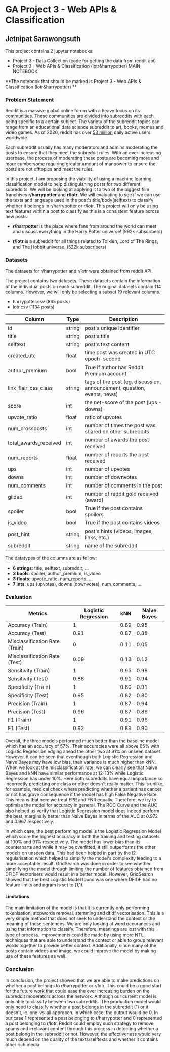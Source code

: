 # GA Project 3 - Web APIs & Classification
## Jetnipat Sarawongsuth 
This project contains 2 jupyter notebooks:
- Project 3 - Data Collection (code for getting the data from reddit api)
- Project 3 - Web APIs & Classification (lotr&harrypotter) MAIN NOTEBOOK

**The notebook that should be marked is Project 3 - Web APIs & Classification (lotr&harrypotter) **


### Problem Statement
Reddit is a massive global online forum with a heavy focus on its communities. These communities are divided into subreddits with each being specific to a certain subject. The variety of the subreddit topics can range from an educational data science subreddit to art, books, memes and video games. As of 2020, reddit has over [53 million](https://www.redditinc.com/) daily active users worldwide.

Each subreddit usually has many moderators and admins moderating the posts to ensure that they meet the subreddit rules. With an ever increasing userbase, the process of moderating these posts are becoming more and more cumbersome requiring greater amount of manpower to ensure the posts are not offtopics and meet the rules.

In this project, I am proposing the viability of using a machine learning classification model to help distinguishing posts for two different subreddits. We will be looking at applying it to two of the biggest film franchises **r/harrypotter** and **r/lotr**. We will evaluating to see if we can use the texts and language used in the post's title/body(selftext) to classify whether it belongs in r/harrypotter or r/lotr. This project will only be using text features within a post to classify as this is a consistent feature across new posts.

- **r/harrpotter** is the place where fans from around the world can meet and discuss everything in the Harry Potter universe! (992k subscribers)

- **r/lotr** is a subreddit for all things related to Tolkien, Lord of The Rings, and The Hobbit universe. (522k subscribers)

### Datasets
The datasets for r/harrypotter and r/lotr were obtained from reddit API.

The project contains two datasets. These datasets contain the information of the individual posts on each subreddit. The original datasets contain 114 columns. However, we will only be selecting a subset 19 relevant columns.
- harrypotter.csv (865 posts)
- lotr.csv (1134 posts)

| Column                | Type   | Description                                             |
|-----------------------|--------|---------------------------------------------------------|
| id                    | string | post's unique identifier                                |
| title                 | string | post's title                                            |
| selftext              | string | post's text content                                     |
| created_utc           | float  | time post was created in UTC epoch-second               |
| author_premium        | bool   | True if author has Reddit Premium account               |
| link_flair_css_class  | string | tags of the post (eg. discussion, announcement, question, events, news)        |
| score                 | int    | the net-score of the post (ups - downs)                 |
| upvote_ratio          | float  | ratio of upvotes                                        |
| num_crossposts        | int    | number of times the post was shared on other subreddits |
| total_awards_received | int    | number of awards the post received                      |
| num_reports           | float  | number of reports the post received                     |
| ups                   | int    | number of upvotes                                       |
| downs                 | int    | number of downvotes                                     |
| num_comments          | int    | number of comments in the post                          |
| gilded                | int    | number of reddit gold received (award)                  |
| spoiler               | bool   | True if the post contains spoilers                      |
| is_video              | bool   | True if the post contains videos                        |
| post_hint             | string | post's hints (videos, images, links, etc.)                                   |
| subreddit             | string | name of the subreddit                                   |

The datatypes of the columns are as follow:
- **6 strings**: title, selftext, subreddit, ...
- **3 bools**: spoiler, author_premium, is_video
- **3 floats**: upvote_ratio, num_reports, ...
- **7 ints**: ups (upvotes), downs (downvotes), num_comments, ...

### Evaluation

|          Metrics       | Logistic Regression | kNN | Naive Bayes |
|------------------------|---------------------|-----|-------------|
| Accuracy (Train) |          1         |  0.89   |       0.95      |
| Accuracy (Test)               |      0.91               |   0.87  |   0.88          |
| Misclassification Rate (Train)|         0            |   0.11  |    0.05         |
| Misclassification Rate (Test) |           0.09          |   0.13  |       0.12      |
| Sensitivity (Train)             |          1           |  0.95   |      0.98       |
| Sensitivity (Test)            |            0.88         |  0.91   |        0.94     |
| Specificity (Train)            |             1        |   0.80  |          0.91   |
| Specificity (Test)            |               0.95      |   0.82  |      0.80       |
| Precision (Train)              |              1       |    0.87 |        0.94     |
| Precision (Test)              |               0.96      |   0.87  |       0.86      |
| F1 (Train)                     |     1                |   0.91  |    0.96         |
| F1 (Test)                     |         0.92            |   0.89  |      0.90       |




Overall, the three models performed much better than the baseline model which has an accuracy of 57%. Their accuracies were all above 85% with Logistic Regression edging ahead the other two at 91% on unseen dataset. However, it can be seen that eventhough both Logistic Regression and Naive Bayes may have low bias, their variance is much higher than kNN. When we look at the misclassification rate, we can clearly see that Naive Bayes and kNN have similar performance at 12-13% while Logistic Regression has under 10%. Here both subreddits have equal importance so incorrectly predicting one class or other doesn't really matter. This is unlike, for example, medical check where predicting whether a patient has cancer or not has grave consequence if the model has high False Negative Rate. This means that here we treat FPR and FNR equally. Therefore, we try to optimise the model for accuracy in general. The ROC Curve and the AUC also helped us verify that Logistic Regression model does indeed perform the best, marginally better than Naive Bayes in terms of the AUC at 0.972 and 0.967 respectively.

In which case, the best performing model is the Logistic Regression Model which score the highest accuracy in both the training and testing datasets at 100% and 91% respectively. The model has lower bias than its counterparts and while it may be overfitted, it still outperforms the other models on unseen data. This had been helped in part by the l2 regularisation which helped to simplify the model's complexity leading to a more acceptable result. GridSearch was done in order to see whether simplifying the model through limiting the number of features obtained from DFIDF Vectorisers would result in a better model. However, GridSearch showed that the best Logistic Model found was one where DFIDF had no feature limits and ngram is set to (1,1).



#### Limitations

The main limitation of the model is that it is currently only performing tokenisation, stopwords removal, stemming and dfidf vectorisation. This is a very simple method that does not seek to understand the context or the meaning of these sentences. We are only looking at word occurances and using that information to classify. Therefore, meanings are lost with this type of process. Improvements could be made by using more NTL techniques that are able to understand the context or able to group relevant words together to provide better context. Additionally, since many of the posts contain videos and image, we could improve the model by making use of these features as well.

### Conclusion

In conclusion, the project showed that we are able to make predictions on whether a post belongs to r/harrypotter or r/lotr. This could be a good start for the future work that could ease the ever increasing burden on the subreddit moderators across the network. Although our current model is only able to classify between two subreddits. The production model would only need to classify whether a post belongs in the subreddit (1) or it doesn't, ie. one-vs-all approach. In which case, the output would be 0. In our case 1 represented a post belonging to r/harrypotter and 0 represented a post belonging to r/lotr. Reddit could employ such strategy to remove spams and irrelavant content through this process in detecting whether a post belong in the subreddit or not. However, the effectiveness would very much depend on the quality of the texts/selftexts and whether it contains other rich media.




